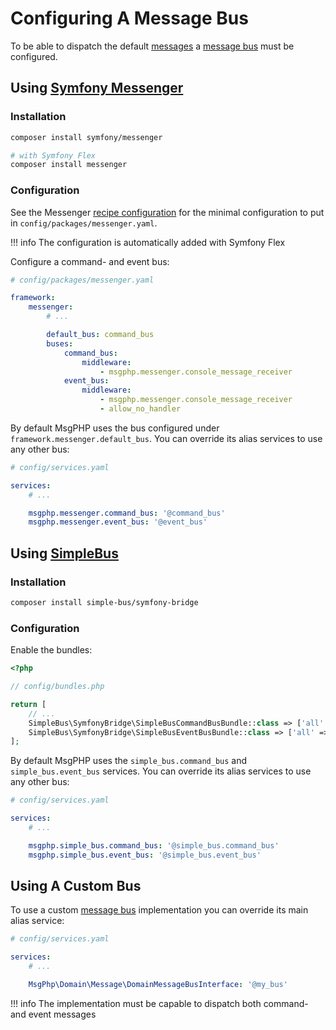 # Configuring A Message Bus

To be able to dispatch the default [messages](../reference/messages.md) a [message bus](../message-driven/message-bus.md)
must be configured.

## Using [Symfony Messenger](../infrastructure/symfony-messenger.md)

### Installation

```bash
composer install symfony/messenger

# with Symfony Flex
composer install messenger
```

### Configuration

See the Messenger [recipe configuration] for the minimal configuration to put in `config/packages/messenger.yaml`.

!!! info
    The configuration is automatically added with Symfony Flex

Configure a command- and event bus:

```yaml
# config/packages/messenger.yaml

framework:
    messenger:
        # ...

        default_bus: command_bus
        buses:
            command_bus:
                middleware:
                    - msgphp.messenger.console_message_receiver
            event_bus:
                middleware:
                    - msgphp.messenger.console_message_receiver
                    - allow_no_handler
```

By default MsgPHP uses the bus configured under `framework.messenger.default_bus`. You can override its alias services
to use any other bus:

```yaml
# config/services.yaml

services:
    # ...

    msgphp.messenger.command_bus: '@command_bus'
    msgphp.messenger.event_bus: '@event_bus'
```

## Using [SimpleBus](../infrastructure/simple-bus.md)

### Installation

```bash
composer install simple-bus/symfony-bridge
```

### Configuration

Enable the bundles:

```php
<?php

// config/bundles.php

return [
    // ...
    SimpleBus\SymfonyBridge\SimpleBusCommandBusBundle::class => ['all' => true],
    SimpleBus\SymfonyBridge\SimpleBusEventBusBundle::class => ['all' => true],
];
```

By default MsgPHP uses the `simple_bus.command_bus` and `simple_bus.event_bus` services. You can override its alias 
services to use any other bus:

```yaml
# config/services.yaml

services:
    # ...

    msgphp.simple_bus.command_bus: '@simple_bus.command_bus'
    msgphp.simple_bus.event_bus: '@simple_bus.event_bus'
```

## Using A Custom Bus

To use a custom [message bus](../message-driven/message-bus.md) implementation you can override its main alias service:

```yaml
# config/services.yaml

services:
    # ...

    MsgPhp\Domain\Message\DomainMessageBusInterface: '@my_bus'
```

!!! info
    The implementation must be capable to dispatch both command- and event messages

[recipe configuration]: https://github.com/symfony/recipes/blob/master/symfony/messenger/4.1/config/packages/messenger.yaml
